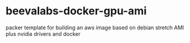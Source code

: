 # beevalabs-docker-gpu-ami

packer template for building an aws image based on debian stretch AMI plus nvidia drivers and docker

